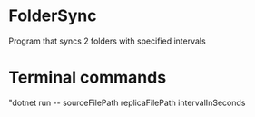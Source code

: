 # FolderSync
Program that syncs 2 folders with specified intervals

# Terminal commands

"dotnet run -- sourceFilePath replicaFilePath intervalInSeconds
